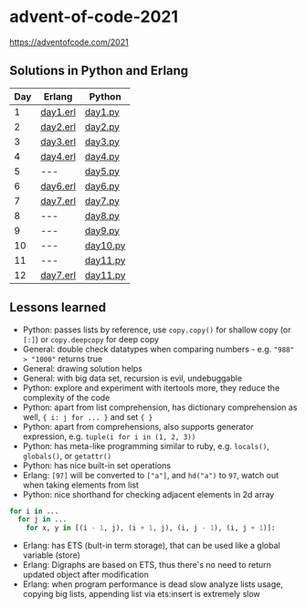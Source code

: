 # advent-of-code-2021
https://adventofcode.com/2021

## Solutions in Python and Erlang

| Day | Erlang                                | Python                                 |
| --- | -----------------------------------   | -------------------------------------- |
| 1   | [day1.erl](challange_1/first.erl)     | [day1.py](challange_1/first.py)        |
| 2   | [day2.erl](challange_2/second.erl)    | [day2.py](challange_2/second.py)       |
| 3   | [day3.erl](challange_3/third.erl)     | [day3.py](challange_3/third.py)        |
| 4   | [day4.erl](challange_4/fourth.erl)    | [day4.py](challange_4/fourth.py)       |
| 5   | ---                                   | [day5.py](challange_5/fifth.py)        |
| 6   | [day6.erl](challange_6/sixth.erl)     | [day6.py](challange_6/sixth.py)        |
| 7   | [day7.erl](challange_7/seventh.erl)   | [day7.py](challange_7/seventh.py)      |
| 8   | ---                                   | [day8.py](challange_8/eigth.py)        |
| 9   | ---                                   | [day9.py](challange_9/ninth.py)        |
| 10  | ---                                   | [day10.py](challange_10/tenth.py)      |
| 11  | ---                                   | [day11.py](challange_11/eleventh.py)   |
| 12  | [day7.erl](challange_12/twelfth.erl)  | [day11.py](challange_12/twelfth.py)   |

## Lessons learned
- Python: passes lists by reference, use `copy.copy()` for shallow copy (or `[:]`) or `copy.deepcopy` for deep copy
- General: double check datatypes when comparing numbers - e.g. `"988" > "1000"` returns true
- General: drawing solution helps
- General: with big data set, recursion is evil, undebuggable
- Python: explore and experiment with itertools more, they reduce the complexity of the code
- Python: apart from list comprehension, has dictionary comprehension as well, `{ i: j for ... }` and set `{ }`
- Python: apart from comprehensions, also supports generator expression, e.g. `tuple(i for i in (1, 2, 3))`
- Python: has meta-like programming similar to ruby, e.g. `locals()`, `globals()`, or `getattr()`
- Python: has nice built-in set operations
- Erlang: `[97]` will be converted to `["a"]`, and `hd("a")` to `97`, watch out when taking elements from list
- Python: nice shorthand for checking adjacent elements in 2d array
```python
for i in ...
  for j in ...
    for x, y in [(i - 1, j), (i + 1, j), (i, j - 1), (i, j + 1)]:
```
- Erlang: has ETS (bult-in term storage), that can be used like a global variable (store)
- Erlang: Digraphs are based on ETS, thus there's no need to return updated object after modification
- Erlang: when program performance is dead slow analyze lists usage, copying big lists, appending list via ets:insert is extremely slow
